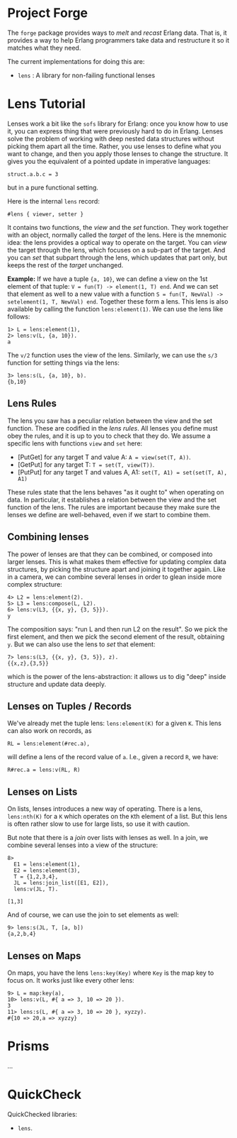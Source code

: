 # Project Forge

The `forge` package provides ways to *melt* and *recast* Erlang data. That is, it provides a way to help Erlang programmers take data and restructure it so it matches what they need.

The current implementations for doing this are:

* `lens` : A library for non-failing functional lenses

# Lens Tutorial

Lenses work a bit like the `sofs` library for Erlang: once you know how to use it, you can express thing that were previously hard to do in Erlang. Lenses solve the problem of working with deep nested data structures without picking them apart all the time. Rather, you use lenses to define what you want to change, and then you apply those lenses to change the structure. It gives you the equivalent of a pointed update in imperative languages:

	struct.a.b.c = 3

but in a pure functional setting.

Here is the internal `lens` record:

	#lens { viewer, setter }
	
It contains two functions, the *view* and the *set* function. They work together with an object, normally called the *target* of the lens. Here is the mnemonic idea: the lens provides a optical way to operate on the target. You can *view* the target through the lens, which focuses on a sub-part of the target. And you can *set* that subpart through the lens, which updates that part only, but keeps the rest of the *target* unchanged.

**Example:** If we have a tuple `{a, 10}`, we can define a view on the 1st element of that tuple: `V = fun(T) -> element(1, T) end`. And we can set that element as well to a new value with a function `S = fun(T, NewVal) -> setelement(1, T, NewVal) end`. Together these form a lens. This lens is also available by calling the function `lens:element(1)`. We can use the lens like follows:

	1> L = lens:element(1),
	2> lens:v(L, {a, 10}).
	a

The `v/2` function uses the view of the lens. Similarly, we can use the `s/3` function for setting things via the lens:

	3> lens:s(L, {a, 10}, b).
	{b,10}

## Lens Rules

The lens you saw has a peculiar relation between the view and the set function. These are codified in the *lens rules*. All lenses you define must obey the rules, and it is up to you to check that they do. We assume a specific lens with functions `view` and `set` here:

* [PutGet] for any target T and value A: `A = view(set(T, A))`.
* [GetPut] for any target T: `T = set(T, view(T))`.
* [PutPut] for any target T and values A, A1: `set(T, A1) = set(set(T, A), A1)`

These rules state that the lens behaves "as it ought to" when operating on data. In particular, it establishes a relation between the view and the set function of the lens. The rules are important because they make sure the lenses we define are well-behaved, even if we start to combine them.

## Combining lenses

The power of lenses are that they can be combined, or composed into larger lenses. This is what makes them effective for updating complex data structures, by picking the structure apart and joining it together again. Like in a camera, we can combine several lenses in order to glean inside more complex structure:

	4> L2 = lens:element(2).
	5> L3 = lens:compose(L, L2).
	6> lens:v(L3, {{x, y}, {3, 5}}).
	y

The composition says: "run L and then run L2 on the result". So we pick the first element, and then we pick the second element of the result, obtaining `y`. But we can also use the lens to *set* that element:

	7> lens:s(L3, {{x, y}, {3, 5}}, z).
	{{x,z},{3,5}}

which is the power of the lens-abstraction: it allows us to dig "deep" inside structure and update data deeply.

## Lenses on Tuples / Records

We've already met the tuple lens: `lens:element(K)` for a given `K`. This lens can also work on records, as

	RL = lens:element(#rec.a),
	
will define a lens of the record value of `a`. I.e., given a record `R`, we have:

	R#rec.a = lens:v(RL, R)
	
## Lenses on Lists

On lists, lenses introduces a new way of operating. There is a lens, `lens:nth(K)` for a `K` which operates on the `K`th element of a list. But this lens is often rather slow to use for large lists, so use it with caution.

But note that there is a *join* over lists with lenses as well. In a join, we combine several lenses into a view of the structure:

	8>
	  E1 = lens:element(1),
	  E2 = lens:element(3),
	  T = {1,2,3,4},
	  JL = lens:join_list([E1, E2]),
	  lens:v(JL, T).
	
	[1,3]

And of course, we can use the join to set elements as well:

	9> lens:s(JL, T, [a, b])
	{a,2,b,4}

## Lenses on Maps

On maps, you have the lens `lens:key(Key)` where `Key` is the map key to focus on. It works just like every other lens:

	9> L = map:key(a),
	10> lens:v(L, #{ a => 3, 10 => 20 }).
	3
	11> lens:s(L, #{ a => 3, 10 => 20 }, xyzzy).
	#{10 => 20,a => xyzzy}
	
# Prisms

…

# QuickCheck

QuickChecked libraries:

* `lens`.

